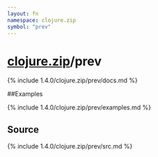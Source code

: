```yaml
---
layout: fn
namespace: clojure.zip
symbol: "prev"
---
```


# [clojure.zip](../)/prev

{% include 1.4.0/clojure.zip/prev/docs.md %}

##Examples

{% include 1.4.0/clojure.zip/prev/examples.md %}
## Source
{% include 1.4.0/clojure.zip/prev/src.md %}

